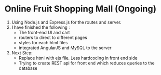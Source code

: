 

# Online Fruit Shopping Mall (Ongoing)

1. Using Node.js and Express.js for the routes and server.
2. I have finished the following :
   - The front-end UI and cart
   - routers to direct to different pages
   - styles for each html files
   - integrated AngularJS and MySQL to the server
3. Next Step:
   - Replace html with ejs file. Less hardcoding in front end side
   - Trying to create REST api for front end which reduces queries to the database